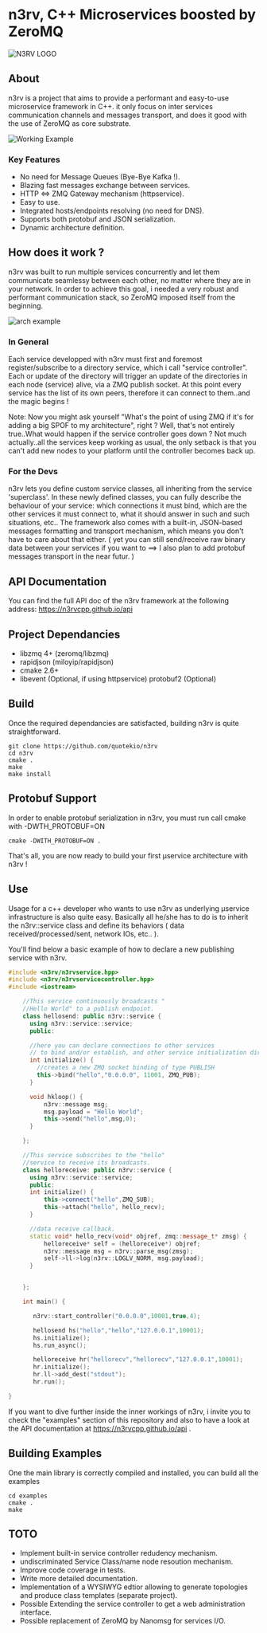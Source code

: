 n3rv, C++ Microservices boosted by ZeroMQ
=========================================


![N3RV LOGO](/resources/images/n3rv.png?raw=true "n3rv logo")


About
-----

n3rv is a project that aims to provide a performant and easy-to-use microservice framework in C++. it only focus on inter services communication channels and messages transport, and does it good with the use of ZeroMQ as core substrate.

![Working Example](/resources/images/screens/sc1.png "working example")

### Key Features

 - No need for Message Queues (Bye-Bye Kafka !).
 - Blazing fast messages exchange between services.
 - HTTP <=> ZMQ Gateway mechanism (httpservice).
 - Easy to use.
 - Integrated hosts/endpoints resolving (no need for DNS).
 - Supports both protobuf and JSON serialization.
 - Dynamic architecture definition.
 
 
How does it work ?
------------------

n3rv was built to run multiple services concurrently and let them communicate seamlessy between each other, no matter where they are in your network.
In order to achieve this goal, i needed a very robust and performant communication stack, so ZeroMQ imposed itself from the beginning.

![arch example](/resources/images/n3rv_arch_example.png?raw=true "arch example")

### In General

Each service developped with n3rv must first and foremost register/subscribe to a directory service, which i call "service controller". Each or update of the directory will trigger an update of the directories in each node (service) alive, via a ZMQ publish socket.
At this point every service has the list of its own peers, therefore it can connect to them..and the magic begins !

Note: Now you might ask yourself "What's the point of using ZMQ if it's for adding a big SPOF to my architecture", right ? Well, that's not entirely true..What would happen if the service controller goes down ? Not much actually..all the services keep working as usual, the only setback is that you can't add new nodes to your platform until the controller becomes back up.

### For the Devs

n3rv lets you define custom service classes, all inheriting from the service 'superclass'. In these newly defined classes, you can fully describe the behaviour of your service: which connections it must bind, which are the other services it must connect to, what it should answer in such and such situations, etc..
The framework also comes with a built-in, JSON-based messages formatting and transport mechanism, which means you don't have to care about that either. ( yet you can still send/receive raw binary data between your services if you want to ==> I also plan to add protobuf messages transport in the near futur. )

API Documentation
-----------------

You can find the full API doc of the n3rv framework at the following address: https://n3rvcpp.github.io/api


Project Dependancies
--------------------

* libzmq 4+ (zeromq/libzmq)
* rapidjson (miloyip/rapidjson)
* cmake 2.6+
* libevent (Optional, if using httpservice)
  protobuf2 (Optional)

Build
-----

Once the required dependancies are satisfacted, building n3rv is quite straightforward.

```Shell
git clone https://github.com/quotekio/n3rv
cd n3rv
cmake .
make
make install
```
Protobuf Support
----------------

In order to enable protobuf serialization in n3rv, you must run call cmake with -DWTH_PROTOBUF=ON

```Shell
cmake -DWITH_PROTOBUF=ON .
```

That's all, you are now ready to build your first µservice architecture with n3rv !


Use
---

Usage for a c++ developer who wants to use n3rv as underlying µservice infrastructure is also quite easy.
Basically all he/she has to do is to inherit the n3rv::service class and define its behaviors ( data received/processed/sent, network IOs, etc.. ).

You'll find below a basic example of how to declare a new publishing service with n3rv.

```C++
#include <n3rv/n3rvservice.hpp>
#include <n3rv/n3rvservicecontroller.hpp>
#include <iostream>

    //This service continuously broadcasts "
    //Hello World" to a publish endpoint.
    class hellosend: public n3rv::service {
      using n3rv::service::service;
      public:

      //here you can declare connections to other services 
      // to bind and/or establish, and other service initialization directices.
      int initialize() {
        //creates a new ZMQ socket binding of type PUBLISH
        this->bind("hello","0.0.0.0", 11001, ZMQ_PUB);
      }

      void hkloop() {
          n3rv::message msg;
          msg.payload = "Hello World";
          this->send("hello",msg,0);
      }

    };

    //This service subscribes to the "hello" 
    //service to receive its broadcasts.
    class helloreceive: public n3rv::service {
      using n3rv::service::service;
      public:
      int initialize() {
          this->connect("hello",ZMQ_SUB);
          this->attach("hello", hello_recv);
      }

      //data receive callback.
      static void* hello_recv(void* objref, zmq::message_t* zmsg) {
          helloreceive* self = (helloreceive*) objref;      
          n3rv::message msg = n3rv::parse_msg(zmsg);
          self->ll->log(n3rv::LOGLV_NORM, msg.payload);
      }


    };

    int main() {

       n3rv::start_controller("0.0.0.0",10001,true,4);

       hellosend hs("hello","hello","127.0.0.1",10001);
       hs.initialize();
       hs.run_async();

       helloreceive hr("hellorecv","hellorecv","127.0.0.1",10001);
       hr.initialize();
       hr.ll->add_dest("stdout");
       hr.run();

}
```

If you want to dive further inside the inner workings of n3rv, i invite you to check the "examples" section of this repository and also to have a look at the API documentation at https://n3rvcpp.github.io/api .

Building Examples
-----------------

One the main library is correctly compiled and installed, you can build all the examples

```Shell
cd examples
cmake .
make
```

TOTO
----

- Implement built-in service controller redudency mechanism.
- undiscriminated Service Class/name node resoution mechanism.
- Improve code coverage in tests.
- Write more detailed documentation.
- Implementation of a WYSIWYG edtior allowing to generate topologies and produce class templates (separate project).
- Possible Extending the service controller to get a web administration interface.
- Possible replacement of ZeroMQ by Nanomsg for services I/O.

